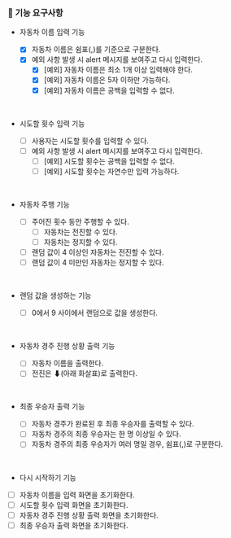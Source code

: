 ### 🎯 기능 요구사항

- 자동차 이름 입력 기능

  - [x] 자동차 이름은 쉼표(,)를 기준으로 구분한다.
  - [x] 예외 사항 발생 시 alert 메시지를 보여주고 다시 입력한다.
    - [x] [예외] 자동차 이름은 최소 1개 이상 입력해야 한다.
    - [x] [예외] 자동차 이름은 5자 이하만 가능하다.
    - [x] [예외] 자동차 이름은 공백을 입력할 수 없다.

<br/>

- 시도할 횟수 입력 기능

  - [ ] 사용자는 시도할 횟수를 입력할 수 있다.
  - [ ] 예외 사항 발생 시 alert 메시지를 보여주고 다시 입력한다.
    - [ ] [예외] 시도할 횟수는 공백을 입력할 수 없다.
    - [ ] [예외] 시도할 횟수는 자연수만 입력 가능하다.

<br/>

- 자동차 주행 기능

  - [ ] 주어진 횟수 동안 주행할 수 있다.
    - [ ] 자동차는 전진할 수 있다.
    - [ ] 자동차는 정지할 수 있다.
  - [ ] 랜덤 값이 4 이상인 자동차는 전진할 수 있다.
  - [ ] 랜덤 값이 4 미만인 자동차는 정지할 수 있다.

<br/>

- 랜덤 값을 생성하는 기능

  - [ ] 0에서 9 사이에서 랜덤으로 값을 생성한다.

<br/>

- 자동차 경주 진행 상황 출력 기능

  - [ ] 자동차 이름을 출력한다.
  - [ ] 전진은 ⬇(아래 화살표)로 출력한다.

<br/>

- 최종 우승자 출력 기능

  - [ ] 자동차 경주가 완료된 후 최종 우승자를 출력할 수 있다.
  - [ ] 자동차 경주의 최종 우승자는 한 명 이상일 수 있다.
  - [ ] 자동차 경주의 최종 우승자가 여러 명일 경우, 쉼표(,)로 구분한다.

<br/>

- 다시 시작하기 기능
- [ ] 자동차 이름을 입력 화면을 초기화한다.
- [ ] 시도할 횟수 입력 화면을 초기화한다.
- [ ] 자동차 경주 진행 상황 출력 화면을 초기화한다.
- [ ] 최종 우승자 출력 화면을 초기화한다.

<br/>
